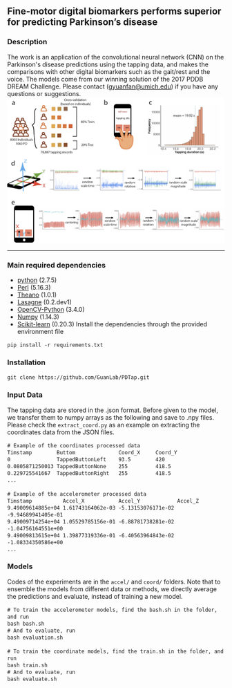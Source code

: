 
## Fine-motor digital biomarkers performs superior for predicting Parkinson’s disease

### Description

The work is an application of the convolutional neural network (CNN) on the Parkinson's disease predictions using the tapping data, and makes the comparisons with other digital biomarkers such as the gait/rest and the voice. The models come from our winning solution of the 2017 PDDB DREAM Challenge. Please contact (gyuanfan@umich.edu) if you have any questions or suggestions.
![](fig/Figure1.png)

---

### Main required dependencies
* [python](https://www.python.org) (2.7.5)
* [Perl](https://www.perl.org/) (5.16.3)
* [Theano](https://pypi.org/project/Theano/1.0.1/) (1.0.1)
* [Lasagne](https://lasagne.readthedocs.io/en/latest/index.html) (0.2.dev1)
* [OpenCV-Python](https://pypi.org/project/opencv-python/) (3.4.0)
* [Numpy](https://numpy.org/) (1.14.3)
* [Scikit-learn](https://scikit-learn.org/) (0.20.3)
Install the dependencies through the provided environment file  
```
pip install -r requirements.txt
```

### Installation
```
git clone https://github.com/GuanLab/PDTap.git
```

### Input Data
The tapping data are stored in the .json format. Before given to the model, we transfer them to numpy arrays as the following and save to .npy files. Please check the `extract_coord.py` as an example on extracting the coordinates data from the JSON files.
``` 
# Example of the coordinates processed data
Timstamp        Buttom              Coord_X     Coord_Y
0               TappedButtonLeft    93.5        420
0.0805871250013	TappedButtonNone	255	        418.5
0.229725541667	TappedButtonRight	255	        418.5
...

# Example of the accelerometer processed data
Timstamp          Accel_X           Accel_Y            Accel_Z
9.49009614885e+04 1.61743164062e-03 -5.13153076171e-02 -9.94689941405e-01
9.49009714254e+04 1.05529785156e-01 -6.88781738281e-02 -1.04756164551e+00
9.49009813615e+04 1.39877319336e-01 -6.40563964843e-02 -1.08334350586e+00
...
```

### Models
Codes of the experiments are in the `accel/` and `coord/` folders. Note that to ensemble the models from different data or methods, we directly average the predictions and evaluate, instead of training a new model.
```
# To train the accelerometer models, find the bash.sh in the folder, and run
bash bash.sh
# And to evaluate, run
bash evaluation.sh

# To train the coordinate models, find the train.sh in the folder, and run
bash train.sh
# And to evaluate, run
bash evaluate.sh
```
